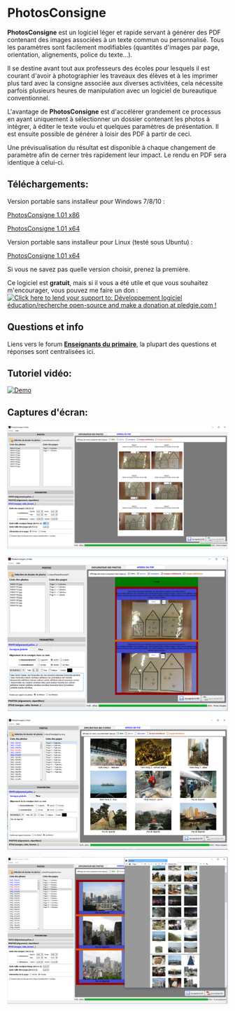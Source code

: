 
PhotosConsigne
==============

**PhotosConsigne** est un logiciel léger et rapide servant à générer des PDF contenant des images associées à un texte commun ou personnalisé.
Tous les paramètres sont facilement modifiables (quantités d'images par page, orientation, alignements, police du texte...).

Il se destine avant tout aux professeurs des écoles pour lesquels il est courant d'avoir à photographier les traveaux des élèves et à les imprimer plus tard avec la consigne associée aux diverses activitées, cela nécessite parfois plusieurs heures de manipulation avec un logiciel de bureautique conventionnel. 

L'avantage de **PhotosConsigne** est d'accélérer grandement ce processus en ayant uniquement à sélectionner un dossier contenant les photos à intégrer, à éditer le texte voulu et quelques paramètres de présentation. Il est ensuite possible de générer à loisir des PDF à partir de ceci.

Une prévisualisation du résultat est disponible à chaque changement de paramètre afin de cerner très rapidement leur impact. Le rendu en PDF sera identique à celui-ci.

Téléchargements:
----------------

Version portable sans installeur pour Windows 7/8/10 :

[PhotosConsigne 1.01 x86](https://github.com/FlorianLance/PhotosConsigne/files/464112/PhotosConsigne.1.01.x86.zip "release v1.01") 

[PhotosConsigne 1.01 x64](https://github.com/FlorianLance/PhotosConsigne/files/206508/PhotosConsigne.1.01.x64.zip "release v1.01")

Version portable sans installeur pour Linux (testé sous Ubuntu) :

[PhotosConsigne 1.01 x64](https://github.com/FlorianLance/PhotosConsigne/files/466159/PhotosConsigne.1.01-x64.tar.gz "release v1.01")


Si vous ne savez pas quelle version choisir, prenez la première.


Ce logiciel est **gratuit**, mais si il vous a été utile et que vous souhaitez m'encourager, vous pouvez me faire un don :
<a href='https://pledgie.com/campaigns/31286'><img alt='Click here to lend your support to: Développement logiciel éducation/recherche open-source and make a donation at pledgie.com !' src='https://pledgie.com/campaigns/31286.png?skin_name=chrome' border='0' ></a>

Questions et info
-----------------

Liens vers le forum [**Enseignants du primaire**](http://forums-enseignants-du-primaire.com/topic/321439-photosconsigne-logiciel-gratuit-de-g%C3%A9n%C3%A9ration-de-pdf-avec-photos-et-textes-cahier-de-vie/ "Forum"), la plupart des questions et réponses sont centralisées ici.


Tutoriel vidéo:
---------------

[![Demo](http://imgur.com/kfdeUSx.png)](https://www.youtube.com/watch?v=jazpY9XrCuc "Demo")


Captures d'écran:
-----------------

![PhotosConsigne_img1](https://github.com/FlorianLance/PhotosConsigne/blob/master/screenshots/pc0.png "Exemple 1")

![PhotosConsigne_img1](https://github.com/FlorianLance/PhotosConsigne/blob/master/screenshots/pc1.png "Ajout d'un titre et affichage des zones")

![PhotosConsigne_img1](https://github.com/FlorianLance/PhotosConsigne/blob/master/screenshots/pc2.png "Création de consignes individuelles")

![PhotosConsigne_img2](https://github.com/FlorianLance/PhotosConsigne/blob/master/screenshots/pc3.png "Résultat de la génération du PDF")


